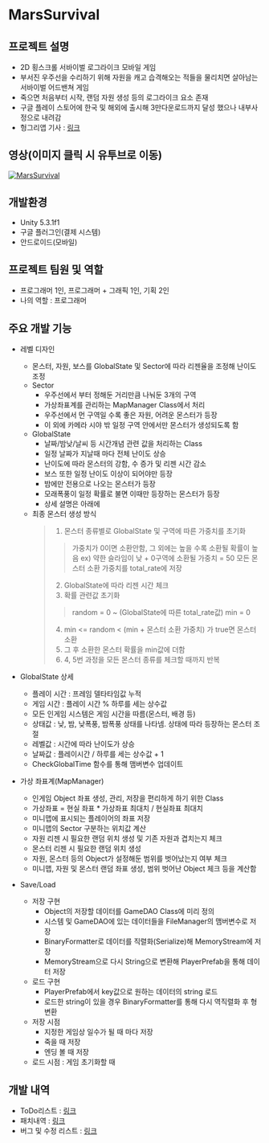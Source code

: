 # MarsSurvival

## 프로젝트 설명
* 2D 횡스크롤 서바이벌 로그라이크 모바일 게임
* 부서진 우주선을 수리하기 위해 자원을 캐고 습격해오는 적들을 물리치면 살아남는
서바이벌 어드밴쳐 게임
* 죽으면 처음부터 시작, 랜덤 자원 생성 등의 로그라이크 요소 존재
* 구글 플레이 스토어에 한국 및 해외에 출시해 3만다운로드까지 달성 했으나 내부사정으로 내려감
* 헝그리앱 기사 : [링크](http://www.hungryapp.co.kr/news/news_view.php?bcode=news&pid=45507&catecode=002&rtype=B&page=1&searchtype=subject&searchstr=&tcnt=&tbcnt=&block=&mn=&mx=)

## 영상(이미지 클릭 시 유투브로 이동)
[![MarsSurvival](https://img.youtube.com/vi/9xh5RbYUEX4/0.jpg)](https://youtu.be/9xh5RbYUEX4 "MarsSurvival")

## 개발환경
* Unity 5.3.1f1
* 구글 플러그인(결제 시스템)
* 안드로이드(모바일)

## 프로젝트 팀원 및 역할
* 프로그래머 1인, 프로그래머 + 그래픽 1인, 기획 2인
* 나의 역할 : 프로그래머

## 주요 개발 기능
* 레벨 디자인
	* 몬스터, 자원, 보스를 GlobalState 및 Sector에 따라 리젠율을 조정해 난이도 조정
	* Sector
		* 우주선에서 부터 정해둔 거리만큼 나눠둔 3개의 구역
		* 가상좌표계를 관리하는 MapManager Class에서 처리
		* 우주선에서 먼 구역일 수록 좋은 자원, 어려운 몬스터가 등장
		* 이 외에 카메라 시야 밖 일정 구역 안에서만 몬스터가 생성되도록 함
	* GlobalState
		* 날짜/밤낮/날씨 등 시간개념 관련 값을 처리하는 Class
		* 일정 날짜가 지날때 마다 전체 난이도 상승
		* 난이도에 따라 몬스터의 강함, 수 증가 및 리젠 시간 감소
		* 보스 또한 일정 난이도 이상이 되어야만 등장
		* 밤에만 전용으로 나오는 몬스터가 등장
		* 모래폭풍이 일정 확률로 불면 이때만 등장하는 몬스터가 등장
		* 상세 설명은 아래에
	* 최종 몬스터 생성 방식
		> 1) 몬스터 종류별로 GlobalState 및 구역에 따른 가중치를 초기화
		>> 가중치가 0이면 소환안함, 그 외에는 높을 수록 소환될 확률이 높음
		>> ex) 약한 슬라임이 낮 + 0구역에 소환될 가중치 = 50
		>> 모든 몬스터 소환 가중치를 total_rate에 저장
		> 2) GlobalState에 따라 리젠 시간 체크
		> 3) 확률 관련값 초기화
		>> random = 0 ~ (GlobalState에 따른 total_rate값)
		>> min = 0
		> 4) min <= random < (min + 몬스터 소환 가중치) 가 true면 몬스터 소환
		> 5) 그 후 소환한 몬스터 확률을 min값에 더함
		> 6) 4, 5번 과정을 모든 몬스터 종류를 체크할 때까지 반복

* GlobalState 상세
	* 플레이 시간 : 프레임 델타타임값 누적
	* 게임 시간 : 플레이 시간 % 하루를 세는 상수값
	* 모든 인게임 시스템은 게임 시간을 따름(몬스터, 배경 등)
	* 상태값 : 낮, 밤, 낮폭풍, 밤폭풍 상태를 나타넴. 상태에 따라 등장하는 몬스터 조절
	* 레벨값 : 시간에 따라 난이도가 상승
	* 날짜값 : 플레이시간 / 하루를 세는 상수값 + 1
	* CheckGlobalTime 함수를 통해 맴버변수 업데이트

* 가상 좌표계(MapManager)
	* 인게임 Object 좌표 생성, 관리, 저장을 편리하게 하기 위한 Class
	* 가상좌표 = 현실 좌표 * 가상좌표 최대치 / 현실좌표 최대치
	* 미니맵에 표시되는 플레이어의 좌표 저장
	* 미니맵의 Sector 구분하는 위치값 계산
	* 자원 리젠 시 필요한 랜덤 위치 생성 및 기존 자원과 겹치는지 체크
	* 몬스터 리젠 시 필요한 랜덤 위치 생성
	* 자원, 몬스터 등의 Object가 설정해둔 범위를 벗어났는지 여부 체크
	* 미니맵, 자원 및 몬스터 랜덤 좌표 생성, 범위 벗어난 Object 체크 등을 계산함

* Save/Load
	* 저장 구현
		* Object의 저장할 데이터를 GameDAO Class에 미리 정의
		* 시스템 및 GameDAO에 있는 데이터들을 FileManager의 맴버변수로 저장
		* BinaryFormatter로 데이터를 직렬화(Serialize)해 MemoryStream에 저장
		* MemoryStream으로 다시 String으로 변환해 PlayerPrefab을 통해 데이터 저장
	* 로드 구현
		* PlayerPrefab에서 key값으로 원하는 데이터의 string 로드
		* 로드한 string이 있을 경우 BinaryFormatter를 통해 다시 역직렬화 후 형변환
	* 저장 시점
		* 지정한 게임상 일수가 될 때 마다 저장
		* 죽을 때 저장
		* 엔딩 볼 때 저장
	* 로드 시점 : 게임 초기화할 때
	
## 개발 내역
* ToDo리스트 : [링크](https://github.com/MiruSona/MarsSurvival/blob/main/Document/Todo.xlsx)
* 패치내역 : [링크](https://github.com/MiruSona/MarsSurvival/blob/main/Document/Patch.xlsx)
* 버그 및 수정 리스트 : [링크](https://github.com/MiruSona/MarsSurvival/blob/main/Document/Bug%26Fix.xlsx)